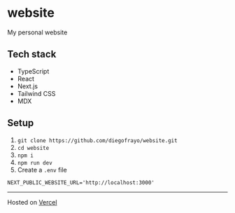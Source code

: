 # website

My personal website

## Tech stack

- TypeScript
- React
- Next.js
- Tailwind CSS
- MDX

## Setup

1. `git clone https://github.com/diegofrayo/website.git`
1. `cd website`
1. `npm i`
1. `npm run dev`
1. Create a `.env` file
  ```
  NEXT_PUBLIC_WEBSITE_URL='http://localhost:3000'
  ```
---

Hosted on [Vercel](https://vercel.com)
